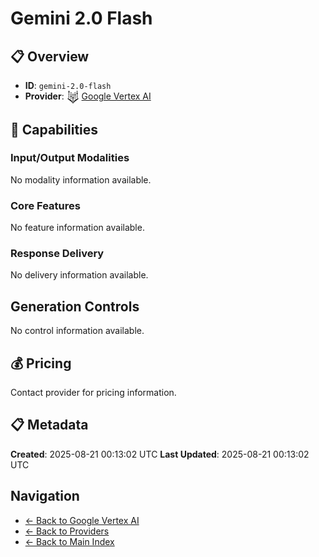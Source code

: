 # Gemini 2.0 Flash

## 📋 Overview

- **ID**: `gemini-2.0-flash`
- **Provider**: <img src="../logo.svg" alt="" width="20" height="20" style="vertical-align: middle"> [Google Vertex AI](../README.md)

## 🎯 Capabilities

### Input/Output Modalities

No modality information available.

### Core Features

No feature information available.

### Response Delivery

No delivery information available.

## Generation Controls

No control information available.

## 💰 Pricing

Contact provider for pricing information.

## 📋 Metadata

**Created**: 2025-08-21 00:13:02 UTC
**Last Updated**: 2025-08-21 00:13:02 UTC

## Navigation

- [← Back to Google Vertex AI](../README.md)
- [← Back to Providers](../../README.md)
- [← Back to Main Index](../../../README.md)
